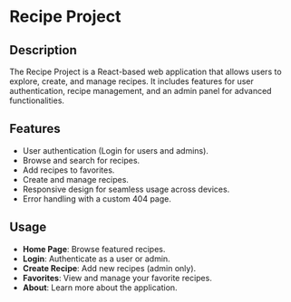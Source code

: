 # Recipe Project

## Description
The Recipe Project is a React-based web application that allows users to explore, create, and manage recipes. It includes features for user authentication, recipe management, and an admin panel for advanced functionalities.

## Features
- User authentication (Login for users and admins).
- Browse and search for recipes.
- Add recipes to favorites.
- Create and manage recipes.
- Responsive design for seamless usage across devices.
- Error handling with a custom 404 page.


## Usage
- **Home Page**: Browse featured recipes.
- **Login**: Authenticate as a user or admin.
- **Create Recipe**: Add new recipes (admin only).
- **Favorites**: View and manage your favorite recipes.
- **About**: Learn more about the application.

